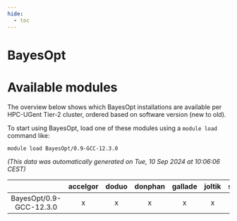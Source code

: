 ```yaml
---
hide:
  - toc
---
```


BayesOpt
========

# Available modules


The overview below shows which BayesOpt installations are available per HPC-UGent Tier-2 cluster, ordered based on software version (new to old).

To start using BayesOpt, load one of these modules using a `module load` command like:

```shell
module load BayesOpt/0.9-GCC-12.3.0
```

*(This data was automatically generated on Tue, 10 Sep 2024 at 10:06:06 CEST)*  

| |accelgor|doduo|donphan|gallade|joltik|shinx|skitty|
| :---: | :---: | :---: | :---: | :---: | :---: | :---: | :---: |
|BayesOpt/0.9-GCC-12.3.0|x|x|x|x|x|x|x|
